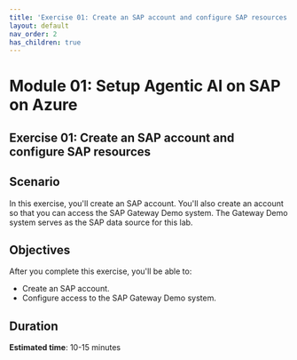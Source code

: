 ```yaml
---
title: 'Exercise 01: Create an SAP account and configure SAP resources'
layout: default
nav_order: 2
has_children: true
---
```


# Module 01: Setup Agentic AI on SAP on Azure 

## Exercise 01: Create an SAP account and configure SAP resources

## Scenario
In this exercise, you'll create an SAP account. You'll also create an account so that you can access the SAP Gateway Demo system. The Gateway Demo system serves as the SAP data source for this lab. 

## Objectives
After you complete this exercise, you'll be able to:
- Create an SAP account.
- Configure access to the SAP Gateway Demo system.

## Duration

**Estimated time**: 10-15 minutes